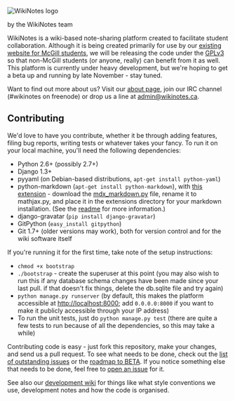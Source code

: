![WikiNotes logo](http://www.wikinotes.ca/logo_new.png)

by the WikiNotes team

WikiNotes is a wiki-based note-sharing platform created to facilitate student collaboration. Although it is being created primarily for use by our [existing website for McGill students](http://www.wikinotes.ca), we will be releasing the code under the [GPLv3](http://opensource.org/licenses/GPL-3.0) so that non-McGill students (or anyone, really) can benefit from it as well. This platform is currently under heavy development, but we're hoping to get a beta up and running by late November - stay tuned.

Want to find out more about us? Visit our [about page](http://www.wikinotes.ca/wiki/wikinotes:About), join our IRC channel (#wikinotes on freenode) or drop us a line at admin@wikinotes.ca.

Contributing
------------

We'd love to have you contribute, whether it be through adding features, filing bug reports, writing tests or whatever takes your fancy. To run it on your local machine, you'll need the following dependencies:

* Python 2.6+ (possibly 2.7+)
* Django 1.3+
* pyyaml (on Debian-based distributions, `apt-get install python-yaml`)
* python-markdown (`apt-get install python-markdown`), with [this extension](https://github.com/mayoff/python-markdown-mathjax) - download the [mdx_markdown.py](https://raw.github.com/mayoff/python-markdown-mathjax/master/mdx_mathjax.py) file, rename it to mathjax.py, and place it in the extensions directory for your markdown installation. (See the [readme](https://github.com/mayoff/python-markdown-mathjax/blob/master/README.md) for more information.)
* django-gravatar (`pip install django-gravatar`)
* GitPython (`easy_install gitpython`)
* Git 1.7+ (older versions may work), both for version control and for the wiki software itself

If you're running it for the first time, take note of the setup instructions:

* `chmod +x bootstrap`
* `./bootstrap` - create the superuser at this point (you may also wish to run this if any database schema changes have been made since your last pull. if that doesn't fix things, delete the db.sqlite file and try again)
* `python manage.py runserver` (by default, this makes the platform accessible at [http://localhost:8000](http://localhost:8000); add `0.0.0.0:8000` if you want to make it publicly accessible through your IP address)
* To run the unit tests, just do `python manage.py test` (there are quite a few tests to run because of all the dependencies, so this may take a while)

Contributing code is easy - just fork this repository, make your changes, and send us a pull request. To see what needs to be done, check out the [list of outstanding issues](https://github.com/dellsystem/wikinotes/issues) or the [roadmap to BETA](https://github.com/dellsystem/wikinotes/issues/48). If you notice something else that needs to be done, feel free to [open an issue](https://github.com/dellsystem/wikinotes/issues/new) for it.

See also our [development wiki](https://github.com/dellsystem/wikinotes/wiki) for things like what style conventions we use, development notes and how the code is organised.
